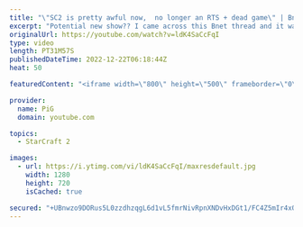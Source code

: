 ```yaml
---
title: "\"SC2 is pretty awful now,  no longer an RTS + dead game\" | Bnet Dumpster Dives #1"
excerpt: "Potential new show?? I came across this Bnet thread and it was so ridiculous I just had to do this. Hope you enjoy this dumpster diving of the battlenet forums  Bnet link: https://us.forums.blizzard.com/en/sc2/t/sc2-is-pretty-awful-now-no-longer-an-rts-dead-game/25241 -- 🐷 Second Channel for Learning"
originalUrl: https://youtube.com/watch?v=ldK4SaCcFqI
type: video
length: PT31M57S
publishedDateTime: 2022-12-22T06:18:44Z
heat: 50

featuredContent: "<iframe width=\"800\" height=\"500\" frameborder=\"0\" src=\"https://www.youtube.com/embed/ldK4SaCcFqI\" allow=\"accelerometer; autoplay; encrypted-media; gyroscope; picture-in-picture\" allowfullscreen></iframe>"

provider:
  name: PiG
  domain: youtube.com

topics:
  - StarCraft 2

images:
  - url: https://i.ytimg.com/vi/ldK4SaCcFqI/maxresdefault.jpg
    width: 1280
    height: 720
    isCached: true

secured: "+UBnwzo9DORus5L0zzdhzqgL6d1vL5fmrNivRpnXNDvHxDGt1/FC4Z5mIr4xQQiv0sjc4p9qNtn8KwZZjs1mitp7uDObajD5bZDZiTG5sG/hbdFZXEXRFKGYEBMma+SQx9ygRaNKjEoOL5Ju98KG5iGMI2uIpLZEfyM+x6p6sU4e7bKGQHZ0j++HAnwQsxaMkxsSYWyaHmgJZLf3DBzDCYWUvdQuW9ckbylW52iMVQw2iM9pyykGMIjCKkJaqL7g8jUvNz6nFe6+slo26Hx+rou4Qqy8h2BCGu9e2f/JggCxWNAh0SA3rMm43vIQeBiS9DqkU13Ug/sV3AE+lMEOl1LykuNoC8AeI0iMuWKUIDvsHKc1Gd03hAcoGTBqzPA05Bc26aDnElEOKvGv5a1L4rFo7tKv0UbSuMgIV82+kK8=;uIGOA0U69gZYW2AmMJJBaA=="
---
```


